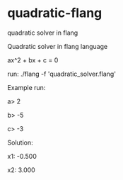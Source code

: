 # quadratic-flang

quadratic solver in flang

Quadratic solver in flang language

ax^2 + bx + c = 0

run: ./flang -f 'quadratic_solver.flang'

Example run:

a> 2

b> -5

c> -3

Solution:

x1: -0.500

x2: 3.000
